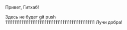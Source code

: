 Привет, Гитхаб!

Здесь не будет git push  
11111111111111111111111111111111111111111111111111
Лучи добра!